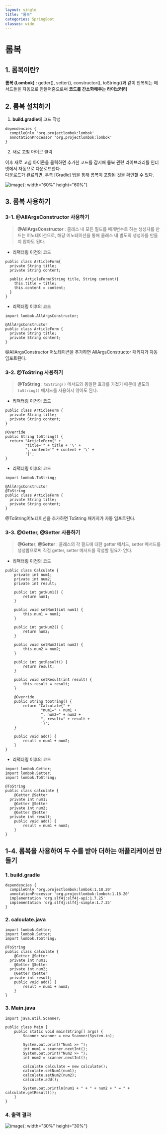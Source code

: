 ```yaml
---
layout: single
title: "롬복"
categories: SpringBoot
classes: wide
---
```


# 롬복

## 1. 롬복이란?
**롬복 (Lombok)** : getter(), setter(), constructor(), toString()과 같이 반복되는 메서드들을 자동으로 만들어줌으로써 **코드를 간소화해주는 라이브러리** <br>

## 2. 롬복 설치하기

1. **build.gradle**에 코드 작성
```
dependencies {
  compileOnly 'org.projectlombok:lombok'
  annotationProcessor 'org.projectlombok:lombok'
}
```

2. 새로 고침 아이콘 클릭

이후 새로 고침 아이콘을 클릭하면 추가한 코드를 감지해 롬복 관련 라이브러리를 인터넷에서 자동으로 다운로드한다. <br>
다운로드가 완료되면, 우측 [Gradle] 탭을 통해 롬복이 포함된 것을 확인할 수 있다. <br>

![image](https://github.com/Y0-0N63/STUDY-4242-Ver.2/assets/144354615/d5be6370-9c5b-407c-9ab3-93397f676270){: width="60%" height="60%"}


## 3. 롬복 사용하기

### 3-1. @AllArgsConstructor 사용하기
> **@AllArgsConstructor** : 클래스 내 모든 필드를 매개변수로 하는 생성자를 만드는 어노테이션으로, 해당 어노테이션을 통해 클래스 내 별도의 생성자를 만들지 않아도 된다.

- 리팩터링 이전의 코드

```
public class ArticleForm{
  private String title;
  private String content;

  public ArticleForm(String title, String content){
    this.title = title;
    this.content = content;	
  }
}
```

- 리팩터링 이후의 코드

```
import lombok.AllArgsConstructor;

@AllArgsConstructor
public class ArticleForm {
  private String title;
  private String content;
}
```

@AllArgsConstructor 어노테이션을 추가하면 AllArgsConstructor 패키지가 자동 임포트된다.

### 3-2. @ToString 사용하기
> **@ToString** : `toString()` 메서드와 동일한 효과를 가졌기 때문에 별도의 `toString()` 메서드를 사용하지 않아도 된다.
- 리팩터링 이전의 코드

```
public class ArticleForm {
  private String title;
  private String content;
}

@Override
public String toString() {
  return "ArticleForm{" +
         "title='" + title + '\' +
         ", content='" + content + '\' +
         '}';
}
```

- 리팩터링 이후의 코드

```
import lombok.ToString;

@AllArgsConstructor
@ToString
public class ArticleForm {
  private String title;
  private String content;
}
```

@ToString어노테이션을 추가하면 ToString 패키지가 자동 임포트된다.

### 3-3. @Getter, @Setter 사용하기

> **@Getter**, **@Setter** : 클래스의 각 필드에 대한 getter 메서드, setter 메서드를 생성함으로써 직접 getter, setter 메서드를 작성할 필요가 없다.

- 리팩터링 이전의 코드

```
public class Calculate {
    private int num1;
    private int num2;
    private int result;

    public int getNum1() {
        return num1;
    }

    public void setNum1(int num1) {
        this.num1 = num1;
    }

    public int getNum2() {
        return num2;
    }

    public void setNum2(int num2) {
        this.num2 = num2;
    }

    public int getResult() {
        return result;
    }

    public void setResult(int result) {
        this.result = result;
    }

    @Override
    public String toString() {
        return "Calculate{" +
                "num1=" + num1 +
                ", num2=" + num2 +
                ", result=" + result +
                '}';
    }

    public void add() {
        result = num1 + num2;
    }
}
```

- 리팩터링 이후의 코드

```
import lombok.Getter;  
import lombok.Setter;  
import lombok.ToString;  
  
@ToString  
public class calculate {  
    @Getter @Setter  
  private int num1;  
    @Getter @Setter  
  private int num2;  
    @Getter @Setter  
  private int result;  
    public void add() {  
        result = num1 + num2;  
    }  
}
```

## 1-4. 롬복을 사용하여 두 수를 받아 더하는 애플리케이션 만들기

### 1. **build.gradle**

```
dependencies {  
  compileOnly 'org.projectlombok:lombok:1.18.20'  
  annotationProcessor 'org.projectlombok:lombok:1.18.20'  
  implementation 'org.slf4j:slf4j-api:1.7.25'  
  implementation 'org.slf4j:slf4j-simple:1.7.25'  
}  
```

### 2. **calculate.java**

```
import lombok.Getter;  
import lombok.Setter;  
import lombok.ToString;  
  
@ToString  
public class calculate {  
    @Getter @Setter  
  private int num1;  
    @Getter @Setter  
  private int num2;  
    @Getter @Setter  
  private int result;  
    public void add() {  
        result = num1 + num2;  
    }  
}
```

### 3. **Main.java**

```
import java.util.Scanner;  
  
public class Main {  
    public static void main(String[] args) {  
        Scanner scanner = new Scanner(System.in);  
  
        System.out.print("Num1 >> ");  
        int num1 = scanner.nextInt();  
        System.out.print("Num2 >> ");  
        int num2 = scanner.nextInt();  
  
        calculate calculate = new calculate();  
        calculate.setNum1(num1);  
        calculate.setNum2(num2);  
        calculate.add();  
  
        System.out.println(num1 + " + " + num2 + " = " + calculate.getResult());  
    }  
}
```

### 4. **출력 결과**

![image](https://github.com/Y0-0N63/STUDY-4242-Ver.2/assets/144354615/cc963b60-f5d0-49ba-bd02-9010296f7fbb){: width="30%" height="30%"}
